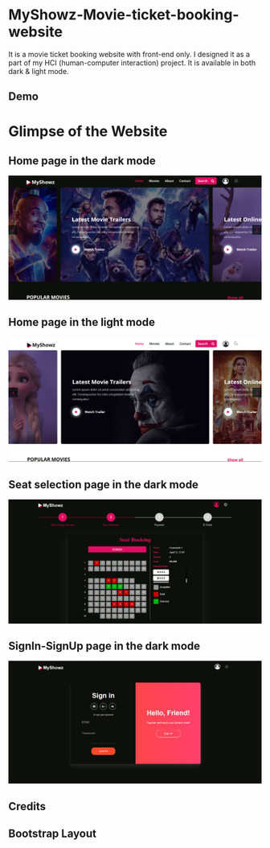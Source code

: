 # MyShowz-Movie-ticket-booking-website
It is a movie ticket booking website with front-end only. I designed it as a part of my HCI (human-computer interaction) project.
It is available in both dark & light mode.

## Demo


# Glimpse of the Website
## Home page in the dark mode
![Home page in the dark mode](./screenshots/MyShowz_home_page_dark.PNG)


## Home page in the light mode
![Home page in the light mode](./screenshots/MyShowz_home_page_light.PNG)


## Seat selection page in the dark mode
![Seat selection page in the dark mode](./screenshots/MyShowz_seat_sel_page_dark.PNG)


## SignIn-SignUp page in the dark mode
![SignIn-SignUp page in the dark mode](./screenshots/MyShowz_sign-in_page_dark.PNG)

## Credits

## Bootstrap Layout 
